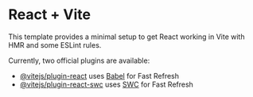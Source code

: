 # React + Vite

This template provides a minimal setup to get React working in Vite with HMR and some ESLint rules.

Currently, two official plugins are available:

- [@vitejs/plugin-react](https://github.com/vitejs/vite-plugin-react/blob/main/packages/plugin-react/README.md) uses [Babel](https://babeljs.io/) for Fast Refresh
- [@vitejs/plugin-react-swc](https://github.com/vitejs/vite-plugin-react-swc) uses [SWC](https://swc.rs/) for Fast Refresh


<!-- "Snow White",
      "Cinderella",
      "Moana",
      "Aurora",
      "Ariel",
      "Belle",
      "Jasmine",
      "Pocahontas",
      "Mulan",
      "Tiana",
      "Rapunzel",
      "Merida", -->